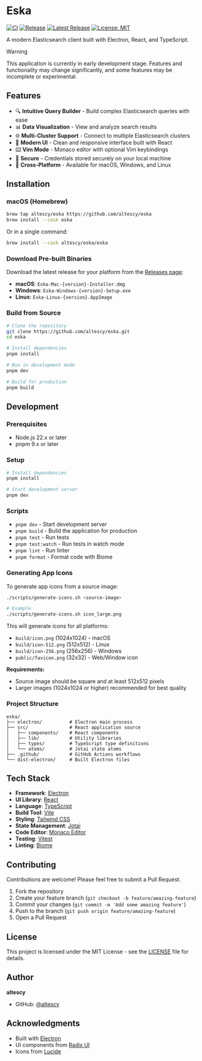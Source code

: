 # Eska

[![CI](https://github.com/altescy/eska/actions/workflows/ci.yml/badge.svg)](https://github.com/altescy/eska/actions/workflows/ci.yml)
[![Release](https://github.com/altescy/eska/actions/workflows/release.yml/badge.svg)](https://github.com/altescy/eska/actions/workflows/release.yml)
[![Latest Release](https://img.shields.io/github/v/release/altescy/eska)](https://github.com/altescy/eska/releases/latest)
[![License: MIT](https://img.shields.io/badge/License-MIT-yellow.svg)](https://opensource.org/licenses/MIT)

A modern Elasticsearch client built with Electron, React, and TypeScript.

> [!Warning]
> This application is currently in early development stage. Features and functionality may change significantly, and some features may be incomplete or experimental.

## Features

- 🔍 **Intuitive Query Builder** - Build complex Elasticsearch queries with ease
- 📊 **Data Visualization** - View and analyze search results
- 🌐 **Multi-Cluster Support** - Connect to multiple Elasticsearch clusters
- 🎨 **Modern UI** - Clean and responsive interface built with React
- ⌨️ **Vim Mode** - Monaco editor with optional Vim keybindings
- 🔐 **Secure** - Credentials stored securely on your local machine
- 🚀 **Cross-Platform** - Available for macOS, Windows, and Linux

## Installation

### macOS (Homebrew)

```bash
brew tap altescy/eska https://github.com/altescy/eska
brew install --cask eska
```

Or in a single command:

```bash
brew install --cask altescy/eska/eska
```

### Download Pre-built Binaries

Download the latest release for your platform from the [Releases page](https://github.com/altescy/eska/releases/latest):

- **macOS**: `Eska-Mac-{version}-Installer.dmg`
- **Windows**: `Eska-Windows-{version}-Setup.exe`
- **Linux**: `Eska-Linux-{version}.AppImage`

### Build from Source

```bash
# Clone the repository
git clone https://github.com/altescy/eska.git
cd eska

# Install dependencies
pnpm install

# Run in development mode
pnpm dev

# Build for production
pnpm build
```

## Development

### Prerequisites

- Node.js 22.x or later
- pnpm 9.x or later

### Setup

```bash
# Install dependencies
pnpm install

# Start development server
pnpm dev
```

### Scripts

- `pnpm dev` - Start development server
- `pnpm build` - Build the application for production
- `pnpm test` - Run tests
- `pnpm test:watch` - Run tests in watch mode
- `pnpm lint` - Run linter
- `pnpm format` - Format code with Biome

### Generating App Icons

To generate app icons from a source image:

```bash
./scripts/generate-icons.sh <source-image>

# Example
./scripts/generate-icons.sh icon_large.png
```

This will generate icons for all platforms:
- `build/icon.png` (1024x1024) - macOS
- `build/icon-512.png` (512x512) - Linux
- `build/icon-256.png` (256x256) - Windows
- `public/favicon.png` (32x32) - Web/Window icon

**Requirements:**
- Source image should be square and at least 512x512 pixels
- Larger images (1024x1024 or higher) recommended for best quality

### Project Structure

```
eska/
├── electron/          # Electron main process
├── src/               # React application source
│   ├── components/    # React components
│   ├── lib/           # Utility libraries
│   ├── types/         # TypeScript type definitions
│   └── atoms/         # Jotai state atoms
├── .github/           # GitHub Actions workflows
└── dist-electron/     # Built Electron files
```

## Tech Stack

- **Framework**: [Electron](https://www.electronjs.org/)
- **UI Library**: [React](https://react.dev/)
- **Language**: [TypeScript](https://www.typescriptlang.org/)
- **Build Tool**: [Vite](https://vite.dev/)
- **Styling**: [Tailwind CSS](https://tailwindcss.com/)
- **State Management**: [Jotai](https://jotai.org/)
- **Code Editor**: [Monaco Editor](https://microsoft.github.io/monaco-editor/)
- **Testing**: [Vitest](https://vitest.dev/)
- **Linting**: [Biome](https://biomejs.dev/)

## Contributing

Contributions are welcome! Please feel free to submit a Pull Request.

1. Fork the repository
2. Create your feature branch (`git checkout -b feature/amazing-feature`)
3. Commit your changes (`git commit -m 'Add some amazing feature'`)
4. Push to the branch (`git push origin feature/amazing-feature`)
5. Open a Pull Request

## License

This project is licensed under the MIT License - see the [LICENSE](LICENSE) file for details.

## Author

**altescy**

- GitHub: [@altescy](https://github.com/altescy)

## Acknowledgments

- Built with [Electron](https://www.electronjs.org/)
- UI components from [Radix UI](https://www.radix-ui.com/)
- Icons from [Lucide](https://lucide.dev/)
